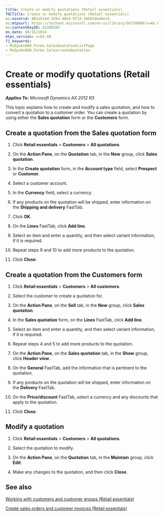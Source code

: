 ```yaml
---
title: Create or modify quotations (Retail essentials)
TOCTitle: Create or modify quotations (Retail essentials)
ms:assetid: 801a514d-3d5d-40e3-971d-3bb65dee6ec9
ms:mtpsurl: https://technet.microsoft.com/en-us/library/Dn736909(v=AX.60)
ms:contentKeyID: 62200393
ms.date: 08/15/2014
mtps_version: v=AX.60
f1_keywords:
- MsDynAx060.Forms.SalesQuotationListPage
- MsDynAx060.Forms.SalesCreateQuotation
---
```


# Create or modify quotations (Retail essentials) 


_**Applies To:** Microsoft Dynamics AX 2012 R3_

This topic explains how to create and modify a sales quotation, and how to convert a quotation to a customer order. You can create a quotation by using either the **Sales quotation** form or the **Customers** form.

## Create a quotation from the Sales quotation form

1.  Click **Retail essentials** \> **Customers** \> **All quotations**.

2.  On the **Action Pane**, on the **Quotation** tab, in the **New** group, click **Sales quotation**.

3.  In the **Create quotation** form, in the **Account type** field, select **Prospect** or **Customer**.

4.  Select a customer account.

5.  In the **Currency** field, select a currency.

6.  If any products on the quotation will be shipped, enter information on the **Shipping and delivery** FastTab.

7.  Click **OK**.

8.  On the **Lines** FastTab, click **Add line**.

9.  Select an item and enter a quantity, and then select variant information, if it is required.

10. Repeat steps 9 and 10 to add more products to the quotation.

11. Click **Close**.

## Create a quotation from the Customers form

1.  Click **Retail essentials** \> **Customers** \> **All customers**.

2.  Select the customer to create a quotation for.

3.  On the **Action Pane**, on the **Sell** tab, in the **New** group, click **Sales quotation**.

4.  In the **Sales quotation** form, on the **Lines** FastTab, click **Add line**.

5.  Select an item and enter a quantity, and then select variant information, if it is required.

6.  Repeat steps 4 and 5 to add more products to the quotation.

7.  On the **Action Pane**, on the **Sales quotation** tab, in the **Show** group, click **Header view**.

8.  On the **General** FastTab, add the information that is pertinent to the quotation.

9.  If any products on the quotation will be shipped, enter information on the **Delivery** FastTab.

10. On the **Price/discount** FastTab, select a currency and any discounts that apply to the quotation.

11. Click **Close**.

## Modify a quotation

1.  Click **Retail essentials** \> **Customers** \> **All quotations**.

2.  Select the quotation to modify.

3.  On the **Action Pane**, on the **Quotation** tab, in the **Maintain** group, click **Edit**.

4.  Make any changes to the quotation, and then click **Close**.

## See also

[Working with customers and customer groups (Retail essentials)](working-with-customers-and-customer-groups-retail-essentials.md)

[Create sales orders and customer invoices (Retail essentials)](create-sales-orders-and-customer-invoices-retail-essentials.md)

  



